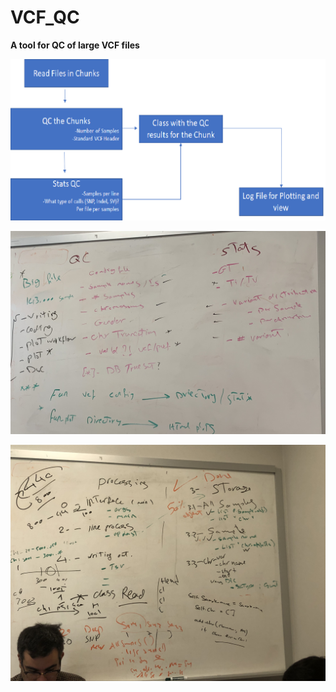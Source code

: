 # VCF_QC
**A tool for QC of large VCF files**

![Main Workflow](./plots/workflow.png)

![User requirement](./plots/requirement.jpg)

![Proposed implementation](./plots/implementation_plan.jpg)
